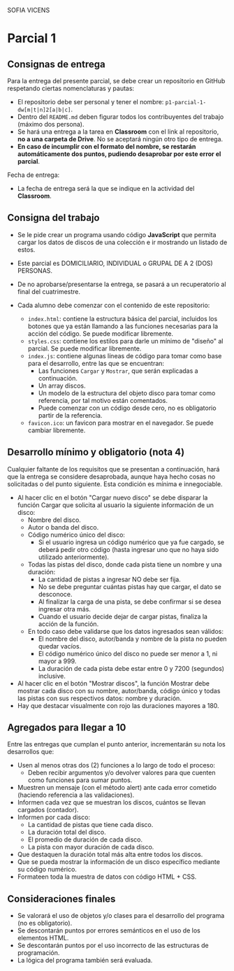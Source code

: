 SOFIA VICENS

# Parcial 1

## Consignas de entrega

Para la entrega del presente parcial, se debe crear un repositorio en GitHub respetando ciertas nomenclaturas y pautas:

- El repositorio debe ser personal y tener el nombre: `p1-parcial-1-dw[m|t|n]2[a|b|c]`.
- Dentro del `README.md` deben figurar todos los contribuyentes del trabajo (máximo dos persona).
- Se hará una entrega a la tarea en **Classroom** con el link al repositorio, **no a una carpeta de Drive**. No se aceptará ningún otro tipo de entrega.
- **En caso de incumplir con el formato del nombre, se restarán automáticamente dos puntos, pudiendo desaprobar por este error el parcial**.

Fecha de entrega:
- La fecha de entrega será la que se indique en la actividad del **Classroom**.

## Consigna del trabajo

- Se le pide crear un programa usando código **JavaScript** que permita cargar los datos de discos de una colección e ir mostrando un listado de estos.
- Este parcial es DOMICILIARIO, INDIVIDUAL o GRUPAL DE A 2 (DOS) PERSONAS.
- De no aprobarse/presentarse la entrega, se pasará a un recuperatorio al final del cuatrimestre.
- Cada alumno debe comenzar con el contenido de este repositorio:

  - `index.html`: contiene la estructura básica del parcial, incluidos los botones que ya están llamando a las funciones necesarias para la acción del código. Se puede modificar libremente.
  - `styles.css`: contiene los estilos para darle un mínimo de "diseño" al parcial. Se puede modificar libremente.
  - `index.js`: contiene algunas líneas de código para tomar como base para el desarrollo, entre las que se encuentran:
    - Las funciones `Cargar` y `Mostrar`, que serán explicadas a continuación.
    - Un array discos.
    - Un modelo de la estructura del objeto disco para tomar como referencia, por tal motivo están comentados. 
    - Puede comenzar con un código desde cero, no es obligatorio partir de la referencia.
  - `favicon.ico`: un favicon para mostrar en el navegador. Se puede cambiar libremente.

## Desarrollo mínimo y obligatorio (nota 4)

Cualquier faltante de los requisitos que se presentan a continuación, hará que la entrega se considere desaprobada, aunque haya hecho cosas no solicitadas o del punto siguiente. Esta condición es mínima e innegociable.

- Al hacer clic en el botón "Cargar nuevo disco" se debe disparar la función Cargar que solicita al usuario la siguiente información de un disco:
  - Nombre del disco.
  - Autor o banda del disco.
  - Código numérico único del disco:
    - Si el usuario ingresa un código numérico que ya fue cargado, se deberá pedir otro código (hasta ingresar uno que no haya sido utilizado anteriormente).
  - Todas las pistas del disco, donde cada pista tiene un nombre y una duración:
    - La cantidad de pistas a ingresar NO debe ser fija.
    - No se debe preguntar cuántas pistas hay que cargar, el dato se desconoce.
    - Al finalizar la carga de una pista, se debe confirmar si se desea ingresar otra más.
    - Cuando el usuario decide dejar de cargar pistas, finaliza la acción de la función.
  - En todo caso debe validarse que los datos ingresados sean válidos:
    - El nombre del disco, autor/banda y nombre de la pista no pueden quedar vacíos.
    - El código numérico único del disco no puede ser menor a 1, ni mayor a 999.
    - La duración de cada pista debe estar entre 0 y 7200 (segundos) inclusive.
- Al hacer clic en el botón "Mostrar discos", la función Mostrar debe mostrar cada disco con su nombre, autor/banda, código único y todas las pistas con sus respectivos datos: nombre y  duración.
- Hay que destacar visualmente con rojo las duraciones mayores a 180.

## Agregados para llegar a 10

Entre las entregas que cumplan el punto anterior, incrementarán su nota los desarrollos que:

- Usen al menos otras dos (2) funciones a lo largo de todo el proceso:
  - Deben recibir argumentos y/o devolver valores para que cuenten como funciones para sumar puntos.
- Muestren un mensaje (con el método alert) ante cada error cometido (haciendo referencia a las validaciones).
- Informen cada vez que se muestran los discos, cuántos se llevan cargados (contador).
- Informen por cada disco:
  - La cantidad de pistas que tiene cada disco.
  - La duración total del disco.
  - El promedio de duración de cada disco.
  - La pista con mayor duración de cada disco.
- Que destaquen la duración total más alta entre todos los discos.
- Que se pueda mostrar la información de un disco específico mediante su código numérico.
- Formateen toda la muestra de datos con código HTML + CSS.

## Consideraciones finales

- Se valorará el uso de objetos y/o clases para el desarrollo del programa (no es obligatorio).
- Se descontarán puntos por errores semánticos en el uso de los elementos HTML.
- Se descontarán puntos por el uso incorrecto de las estructuras de programación.
- La lógica del programa también será evaluada.
